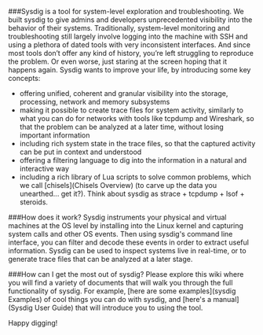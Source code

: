 ###Sysdig is a tool for system-level exploration and troubleshooting.
We built sysdig to give admins and developers unprecedented visibility into the behavior of their systems. Traditionally, system-level monitoring and troubleshooting still largely involve logging into the
machine with SSH and using a plethora of dated tools with very inconsistent interfaces. And
since most tools don’t offer any kind of history, you’re left struggling to reproduce the problem.
Or even worse, just staring at the screen hoping that it happens again. Sysdig wants to improve your life, by introducing some key concepts:

* offering unified, coherent and granular visibility into the storage, processing, network and memory subsystems 
* making it possible to create trace files for system activity, similarly to what you can do for networks with tools like tcpdump and Wireshark, so that the problem can be analyzed at a later time, without losing important information
* including rich system state in the trace files, so that the captured activity can be put in context and understood
* offering a filtering language to dig into the information in a natural and interactive way
* including a rich library of Lua scripts to solve common problems, which we call [chisels](Chisels Overview) (to carve up the data you unearthed... get it?).
Think about sysdig as strace + tcpdump + lsof + steroids.

###How does it work?
Sysdig instruments your physical and virtual machines at the OS level by installing into the Linux kernel and capturing system calls and other OS events. Then using sysdig's command line interface, you can filter and decode these events in order to extract useful information. Sysdig can be used to inspect systems live in real-time, or to generate trace files that can be analyzed at a later stage.

###How can I get the most out of sysdig?
Please explore this wiki where you will find a variety of documents that will walk you through the full functionality of sysdig. For example, [here are some examples](sysdig Examples) of cool things you can do with sysdig, and [here's a manual](Sysdig User Guide) that will introduce you to using the tool.

Happy digging!
